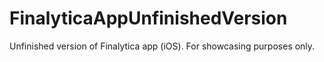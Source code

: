# FinalyticaAppUnfinishedVersion
Unfinished version of Finalytica app (iOS). For showcasing purposes only.
